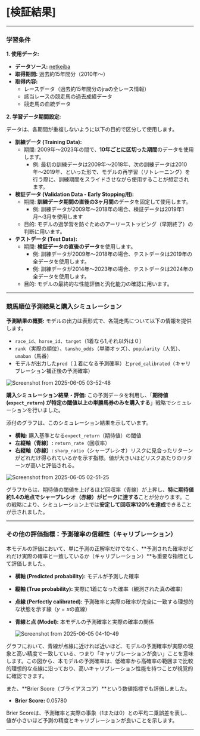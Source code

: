 # [**検証結果**]
---

### 学習条件

**1. 使用データ:**

* **データソース:** [netkeiba](https://www.netkeiba.com/)
* **取得期間:** 過去約15年間分（2010年〜）
* **取得内容:**
    * レースデータ（過去約15年間分のjraの全レース情報）
    * 該当レースの競走馬の過去成績データ
    * 競走馬の血統データ

**2. 学習データ期間設定:**

データは、各期間が重複しないように以下の目的で区分して使用します。

* **訓練データ (Training Data):**
    * 期間: 2009年〜2023年の間で、**10年ごとに区切った期間**のデータを使用します。
        * 例: 最初の訓練データは2009年〜2018年、次の訓練データは2010年〜2019年、といった形で、モデルの再学習（リトレーニング）を行う際に、訓練期間をスライドさせながら使用することが想定されます。
* **検証データ (Validation Data - Early Stopping用):**
    * 期間: **訓練データ期間の直後の3ヶ月間**のデータを固定して使用します。
        * 例: 訓練データが2009年〜2018年の場合、検証データは2019年1月〜3月を使用します
    * 目的: モデルの過学習を防ぐためのアーリーストッピング（早期終了）の判断に用います。
* **テストデータ (Test Data):**
    * 期間: **検証データの直後のデータ**を使用します。
        * 例: 訓練データが2009年〜2018年の場合、テストデータは2019年の全データを使用します。
        * 例: 訓練データが2014年〜2023年の場合、テストデータは2024年の全データを使用します。
    * 目的: モデルの最終的な性能評価と汎化能力の確認に用います。

---


### 競馬順位予測結果と購入シミュレーション

**予測結果の概要:**
モデルの出力は表形式で、各競走馬について以下の情報を提供します。
* `race_id`、`horse_id`、`target`（1着なら1,それ以外は０）
* `rank`（実際の順位）、`tansho_odds`（単勝オッズ）、`popularity`（人気）、`umaban`（馬番）
* モデルが出力した`pred`（１着になる予測確率）と`pred_calibrated`（キャリブレーション補正後の予測確率）

![Screenshot from 2025-06-05 03-52-48](https://github.com/user-attachments/assets/f9b224c1-4290-4413-9dd7-95f435043165)


**購入シミュレーション結果・評価:**
この予測データを利用し、「**期待値 (`expect_return`) が特定の閾値以上の単勝馬券のみを購入する**」戦略でシミュレーションを行いました。

添付のグラフは、このシミュレーション結果を示しています。
* **横軸:** 購入基準となる`expect_return`（期待値）の閾値
* **左縦軸（青線）:** `return_rate`（回収率）
* **右縦軸（赤線）:** `sharp_ratio`（シャープレシオ）リスクに見合ったリターンがどれだけ得られているかを示す指標。値が大きいほどリスクあたりのリターンが高いと評価される。

![Screenshot from 2025-06-05 02-51-25](https://github.com/user-attachments/assets/963dc281-160e-424b-9298-4e9983e60850)

グラフからは、期待値の閾値を上げるほど回収率（青線）が上昇し、**特に期待値約1.4の地点でシャープレシオ（赤線）がピークに達する**ことが分かります。この戦略により、シミュレーション上では**安定して回収率120%を達成**できることが示されました。


---

### その他の評価指標：予測確率の信頼性（キャリブレーション）

本モデルの評価において、単に予測の正解率だけでなく、**予測された確率がどれだけ実際の確率と一致しているか（キャリブレーション）**も重要な指標として評価しました。

* **横軸 (Predicted probability):** モデルが予測した確率
* **縦軸 (True probability):** 実際に1着になった確率（観測された真の確率）
* **点線 (Perfectly calibrated):** 予測確率と実際の確率が完全に一致する理想的な状態を示す線（$y=x$の直線）
* **青線と点 (Model):** 本モデルの予測確率と実際の確率の関係

  ![Screenshot from 2025-06-05 04-10-49](https://github.com/user-attachments/assets/829cb6dc-ee7b-42f6-9736-27d91002b529)

グラフにおいて、青線が点線に近ければ近いほど、モデルの予測確率が実際の現象と高い精度で一致している、つまり「キャリブレーションが良い」ことを意味します。この図から、本モデルの予測確率は、低確率から高確率の範囲まで比較的理想的な点線に沿っており、高いキャリブレーション性能を持つことが視覚的に確認できます。


また、**Brier Score（ブライアスコア）**という数値指標でも評価しました。

* **Brier Score:** 0.05780

Brier Scoreは、予測確率と実際の事象（1または0）との平均二乗誤差を表し、値が小さいほど予測の精度とキャリブレーションが良いことを示します。

---
